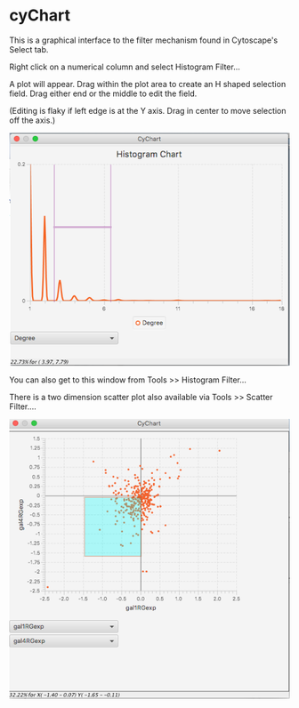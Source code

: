 # cyChart 

This is a graphical interface to the filter mechanism found in Cytoscape's Select tab.

Right click on a numerical column and select Histogram Filter...

A plot will appear.  Drag within the plot area to create an H shaped selection field.  Drag either end or the middle to edit the field.  

(Editing is flaky if left edge is at the Y axis.  Drag in center to move selection off the axis.)


![Screen Dump](histo1.png)


You can also get to this window from Tools >> Histogram Filter...

There is a two dimension scatter plot also available via Tools >> Scatter Filter....


![Screen Dump](scatter1.png)
